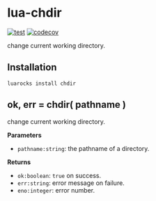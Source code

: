 # lua-chdir

[![test](https://github.com/mah0x211/lua-chdir/actions/workflows/test.yml/badge.svg)](https://github.com/mah0x211/lua-chdir/actions/workflows/test.yml)
[![codecov](https://codecov.io/gh/mah0x211/lua-chdir/branch/master/graph/badge.svg)](https://codecov.io/gh/mah0x211/lua-chdir)


change current working directory.


## Installation

```
luarocks install chdir
```

## ok, err = chdir( pathname )

change current working directory.

**Parameters**

- `pathname:string`: the pathname of a directory.

**Returns**

- `ok:boolean`: `true` on success.
- `err:string`: error message on failure.
- `eno:integer`: error number.
